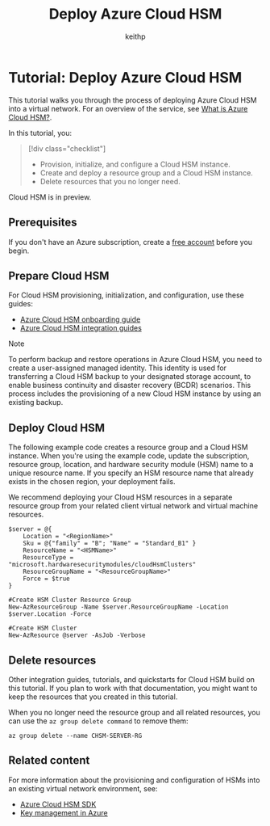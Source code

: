 ﻿---
title: Deploy Azure Cloud HSM
description: Learn how to deploy Azure Cloud HSM into an existing virtual network.
author: keithp
manager: keithp
ms.service: azure-cloud-hsm
ms.topic: overview
ms.date: 03/20/2025
ms.author: keithp

#Customer Intent: As an IT pro decision maker, I'm looking for key storage capability within the Azure cloud platform that meets FIPS 140-3 Level 3 certification and that gives me exclusive access to a dedicated hardware security module.

#Supported Use Cases: Azure Cloud HSM provides a secure and customer-managed HSM for storing cryptographic keys and performing cryptographic operations. It supports various applications, including PKCS#11, offload SSL/TLS processing, certificate authority private key protection, and transparent data encryption, including document and code signing.

#Not Supported Use Cases: Azure Cloud HSM is IaaS only. It doesn't integrate with other Azure services. Cloud HSM doesn't have a REST API and doesn't support encryption at rest.
---

# Tutorial: Deploy Azure Cloud HSM

This tutorial walks you through the process of deploying Azure Cloud HSM into a virtual network. For an overview of the service, see [What is Azure Cloud HSM?](overview.md).

In this tutorial, you:

> [!div class="checklist"]
>
> * Provision, initialize, and configure a Cloud HSM instance.
> * Create and deploy a resource group and a Cloud HSM instance.
> * Delete resources that you no longer need.

Cloud HSM is in preview.

## Prerequisites

If you don't have an Azure subscription, create a [free account](https://azure.microsoft.com/free/?WT.mc_id=A261C142F) before you begin.

## Prepare Cloud HSM

For Cloud HSM provisioning, initialization, and configuration, use these guides:

* [Azure Cloud HSM onboarding guide](https://github.com/microsoft/MicrosoftAzureCloudHSM/tree/main/OnboardingGuides)
* [Azure Cloud HSM integration guides](https://github.com/microsoft/MicrosoftAzureCloudHSM/tree/main/IntegrationGuides)

> [!NOTE]
> To perform backup and restore operations in Azure Cloud HSM, you need to create a user-assigned managed identity. This identity is used for transferring a Cloud HSM backup to your designated storage account, to enable business continuity and disaster recovery (BCDR) scenarios. This process includes the provisioning of a new Cloud HSM instance by using an existing backup.

## Deploy Cloud HSM

The following example code creates a resource group and a Cloud HSM instance. When you're using the example code, update the subscription, resource group, location, and hardware security module (HSM) name to a unique resource name. If you specify an HSM resource name that already exists in the chosen region, your deployment fails.

We recommend deploying your Cloud HSM resources in a separate resource group from your related client virtual network and virtual machine resources.

```azurepowershell-interactive
$server = @{
    Location = "<RegionName>"
    Sku = @{"family" = "B"; "Name" = "Standard_B1" }
    ResourceName = "<HSMName>"
    ResourceType = "microsoft.hardwaresecuritymodules/cloudHsmClusters"
    ResourceGroupName = "<ResourceGroupName>"
    Force = $true
}

#Create HSM Cluster Resource Group
New-AzResourceGroup -Name $server.ResourceGroupName -Location $server.Location -Force

#Create HSM Cluster
New-AzResource @server -AsJob -Verbose
```

## Delete resources

Other integration guides, tutorials, and quickstarts for Cloud HSM build on this tutorial. If you plan to work with that documentation, you might want to keep the resources that you created in this tutorial.

When you no longer need the resource group and all related resources, you can use the `az group delete command` to remove them:

```azurepowershell-interactive
az group delete --name CHSM-SERVER-RG
```

## Related content

For more information about the provisioning and configuration of HSMs into an existing virtual network environment, see:

* [Azure Cloud HSM SDK](https://github.com/microsoft/MicrosoftAzureCloudHSM)
* [Key management in Azure](/azure/security/fundamentals/key-management)

